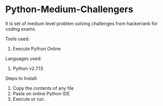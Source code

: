 # Python-Medium-Challengers
It is set of medium level problem solving challenges from hackerrank for coding exams.

Tools used:
1. Execute Python Online

Languages used:
1. Python v2.7.13

Steps to Install:
1. Copy the contents of any file
2. Paste on online Python IDE
3. Execute or run.
